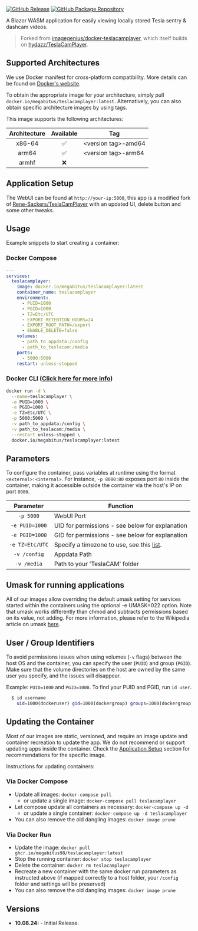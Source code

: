 <!-- DO NOT EDIT THIS FILE MANUALLY -->
<!-- Please read https://github.com/imagegenius/docker-teslacamplayer/blob/main/.github/CONTRIBUTING.md -->

[![GitHub Release](https://img.shields.io/github/release/megabitus98/docker-teslacamplayer.svg?color=007EC6&labelColor=555555&logoColor=ffffff&style=for-the-badge&logo=github)](https://github.com/megabitus98/docker-teslacamplayer/releases)
[![GitHub Package Repository](https://shields.io/badge/GitHub%20Package-blue?logo=github&logoColor=ffffff&style=for-the-badge)](https://github.com/megabitus98/docker-teslacamplayer/packages)

A Blazor WASM application for easily viewing locally stored Tesla sentry & dashcam videos.

> Forked from [imagegenius/docker-teslacamplayer](https://github.com/imagegenius/docker-teslacamplayer), which itself builds on [hydazz/TeslaCamPlayer](https://github.com/hydazz/TeslaCamPlayer).

## Supported Architectures

We use Docker manifest for cross-platform compatibility. More details can be found on [Docker's website](https://distribution.github.io/distribution/spec/manifest-v2-2/#manifest-list).

To obtain the appropriate image for your architecture, simply pull `docker.io/megabitus/teslacamplayer:latest`. Alternatively, you can also obtain specific architecture images by using tags.

This image supports the following architectures:

| Architecture | Available | Tag |
| :----: | :----: | ---- |
| x86-64 | ✅ | \<version tag\>-amd64 |
| arm64 | ✅ | \<version tag\>-arm64 |
| armhf | ❌ | |

## Application Setup

The WebUI can be found at `http://your-ip:5000`, this app is a modified fork of [Rene-Sackers/TeslaCamPlayer](https://github.com/Rene-Sackers/TeslaCamPlayer) with an updated UI, delete button and some other tweaks.

## Usage

Example snippets to start creating a container:

### Docker Compose

```yaml
---
services:
  teslacamplayer:
    image: docker.io/megabitus/teslacamplayer:latest
    container_name: teslacamplayer
    environment:
      - PUID=1000
      - PGID=1000
      - TZ=Etc/UTC
      - EXPORT_RETENTION_HOURS=24
      - EXPORT_ROOT_PATH=/export
      - ENABLE_DELETE=false
    volumes:
      - path_to_appdata:/config
      - path_to_teslacam:/media
    ports:
      - 5000:5000
    restart: unless-stopped
```

### Docker CLI ([Click here for more info](https://docs.docker.com/engine/reference/commandline/cli/))

```bash
docker run -d \
  --name=teslacamplayer \
  -e PUID=1000 \
  -e PGID=1000 \
  -e TZ=Etc/UTC \
  -p 5000:5000 \
  -v path_to_appdata:/config \
  -v path_to_teslacam:/media \
  --restart unless-stopped \
  docker.io/megabitus/teslacamplayer:latest
```

## Parameters

To configure the container, pass variables at runtime using the format `<external>:<internal>`. For instance, `-p 8080:80` exposes port `80` inside the container, making it accessible outside the container via the host's IP on port `8080`.

| Parameter | Function |
| :----: | --- |
| `-p 5000` | WebUI Port |
| `-e PUID=1000` | UID for permissions - see below for explanation |
| `-e PGID=1000` | GID for permissions - see below for explanation |
| `-e TZ=Etc/UTC` | Specify a timezone to use, see this [list](https://en.wikipedia.org/wiki/List_of_tz_database_time_zones#List). |
| `-v /config` | Appdata Path |
| `-v /media` | Path to your 'TeslaCAM' folder |

## Umask for running applications

All of our images allow overriding the default umask setting for services started within the containers using the optional -e UMASK=022 option. Note that umask works differently than chmod and subtracts permissions based on its value, not adding. For more information, please refer to the Wikipedia article on umask [here](https://en.wikipedia.org/wiki/Umask).

## User / Group Identifiers

To avoid permissions issues when using volumes (`-v` flags) between the host OS and the container, you can specify the user (`PUID`) and group (`PGID`). Make sure that the volume directories on the host are owned by the same user you specify, and the issues will disappear.

Example: `PUID=1000` and `PGID=1000`. To find your PUID and PGID, run `id user`.

```bash
  $ id username
    uid=1000(dockeruser) gid=1000(dockergroup) groups=1000(dockergroup)
```

## Updating the Container

Most of our images are static, versioned, and require an image update and container recreation to update the app. We do not recommend or support updating apps inside the container. Check the [Application Setup](#application-setup) section for recommendations for the specific image.

Instructions for updating containers:

### Via Docker Compose

* Update all images: `docker-compose pull`
  * or update a single image: `docker-compose pull teslacamplayer`
* Let compose update all containers as necessary: `docker-compose up -d`
  * or update a single container: `docker-compose up -d teslacamplayer`
* You can also remove the old dangling images: `docker image prune`

### Via Docker Run

* Update the image: `docker pull ghcr.io/megabitus98/teslacamplayer:latest`
* Stop the running container: `docker stop teslacamplayer`
* Delete the container: `docker rm teslacamplayer`
* Recreate a new container with the same docker run parameters as instructed above (if mapped correctly to a host folder, your `/config` folder and settings will be preserved)
* You can also remove the old dangling images: `docker image prune`

## Versions

* **10.08.24:** - Initial Release.
